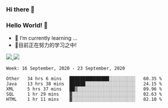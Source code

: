 ### Hi there 👋
### Hello World! 🙌

- 🌱 I’m currently learning ...
- 📖目前正在努力的学习之中!

<a href="https://github.com/anuraghazra/github-readme-stats">
  <img src="https://github-readme-stats.vercel.app/api?username=keyboardWithDream&show_icons=true&repo=github-readme-stats" />
</a>
<a href="https://github.com/anuraghazra/convoychat">
  <img src="https://github-readme-stats.vercel.app/api/top-langs/?username=keyboardWithDream&layout=compact&repo=convoychat" />
</a>



<!--START_SECTION:waka-->
```text
Week: 16 September, 2020 - 23 September, 2020

Other   34 hrs 6 mins   ███████████████░░░░░░░░░░   60.35 % 
Java    13 hrs 38 mins  ██████░░░░░░░░░░░░░░░░░░░   24.15 % 
XML     5 hrs 37 mins   ██▒░░░░░░░░░░░░░░░░░░░░░░   09.96 % 
SQL     1 hr 29 mins    ▓░░░░░░░░░░░░░░░░░░░░░░░░   02.63 % 
HTML    1 hr 11 mins    ▓░░░░░░░░░░░░░░░░░░░░░░░░   02.10 % 
```
<!--END_SECTION:waka-->
